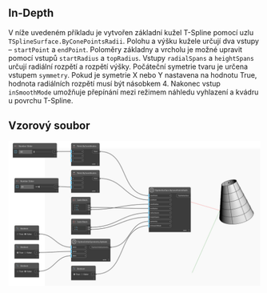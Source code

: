 <!--- Autodesk.DesignScript.Geometry.TSpline.TSplineSurface.ByConePointsRadii --->
<!--- H54SEHAY3YGO3MOAVNNGUJ3QI6IP6X6CQRV54A3GDLT46TUD6UHA --->
## In-Depth
V níže uvedeném příkladu je vytvořen základní kužel T-Spline pomocí uzlu `TSplineSurface.ByConePointsRadii`. Polohu a výšku kužele určují dva vstupy – `startPoint` a `endPoint`. Poloměry základny a vrcholu je možné upravit pomocí vstupů `startRadius` a `topRadius`. Vstupy `radialSpans` a `heightSpans` určují radiální rozpětí a rozpětí výšky. Počáteční symetrie tvaru je určena vstupem `symmetry`. Pokud je symetrie X nebo Y nastavena na hodnotu True, hodnota radiálních rozpětí musí být násobkem 4. Nakonec vstup `inSmoothMode` umožňuje přepínání mezi režimem náhledu vyhlazení a kvádru u povrchu T-Spline.

## Vzorový soubor

![Example](./H54SEHAY3YGO3MOAVNNGUJ3QI6IP6X6CQRV54A3GDLT46TUD6UHA_img.jpg)
